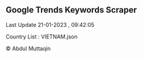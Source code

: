 

## Google Trends Keywords Scraper 
 
Last Update 21-01-2023 , 09:42:05

Country List :
VIETNAM.json



© Abdul Muttaqin 
